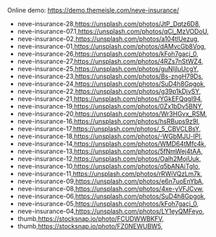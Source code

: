Online demo: https://demo.themeisle.com/neve-insurance/




- neve-insurance-28,https://unsplash.com/photos/JtP_Dqtz6D8,
- neve-insurance-07.1,https://unsplash.com/photos/qCi_MzVODoU,
- neve-insurance-02,https://unsplash.com/photos/a104tlUezug,
- neve-insurance-01,https://unsplash.com/photos/dAMvcGb8Vog,
- neve-insurance-26,https://unsplash.com/photos/kFoh7gacj_0,
- neve-insurance-27,https://unsplash.com/photos/4RZs7nStWZ4,
- neve-insurance-25,https://unsplash.com/photos/guNIjIuUcgY,
- neve-insurance-23,https://unsplash.com/photos/Bs-zngH79Ds,
- neve-insurance-24,https://unsplash.com/photos/SuD4h8Gpgok,
- neve-insurance-22,https://unsplash.com/photos/g39p1kDjvSY,
- neve-insurance-21,https://unsplash.com/photos/YGkEFQqgI94,
- neve-insurance-19,https://unsplash.com/photos/0Zx1bDv5BNY,
- neve-insurance-20,https://unsplash.com/photos/Wr3HGvx_RSM,
- neve-insurance-16,https://unsplash.com/photos/hsRBups9z9I,
- neve-insurance-17,https://unsplash.com/photos/_5_CBVCLBsY,
- neve-insurance-18,https://unsplash.com/photos/-WGbMJU-lPI,
- neve-insurance-14,https://unsplash.com/photos/WMD64tMfc4k,
- neve-insurance-13,https://unsplash.com/photos/5fNmWej4tAA,
- neve-insurance-12,https://unsplash.com/photos/Oalh2MojUuk,
- neve-insurance-10,https://unsplash.com/photos/q5bANAiTgIo,
- neve-insurance-11,https://unsplash.com/photos/rRWiVQzLm7k,
- neve-insurance-09,https://unsplash.com/photos/e6n7uoEnYbA,
- neve-insurance-08,https://unsplash.com/photos/4xe-yVFJCvw,
- neve-insurance-06,https://unsplash.com/photos/SuD4h8Gpgok,
- neve-insurance-05,https://unsplash.com/photos/kFoh7gacj_0,
- neve-insurance-04,https://unsplash.com/photos/LY1eyQMFeyo,
- thumb,https://stocksnap.io/photo/FCUDWWBKFV,
- thumb,https://stocksnap.io/photo/FZ0NEWUBW5,